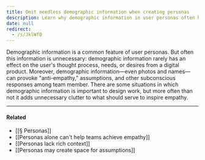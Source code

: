 ```yaml
---
title: Omit needless demographic information when creating personas
description: Learn why demographic information in user personas often hinders empathy and how focusing on user needs can improve digital product design without unnecessary details.
date: null
redirect:
  - /s/JklWfQ
---
```


Demographic information is a common feature of user personas. But often this information is unnecessary: demographic information rarely has an effect on the user's thought process, needs, or desires from a digital product. Moreover, demographic information—even photos and names—can provoke "anti-empathy," assumptions, and other subconscious responses among team member. There are some situations in which demographic information is important to design work, but more often than not it adds unnecessary clutter to what should serve to inspire empathy.

---

#### Related

- [[§ Personas]]
- [[Personas alone can't help teams achieve empathy]]
- [[Personas lack rich context]]
- [[Personas may create space for assumptions]]
